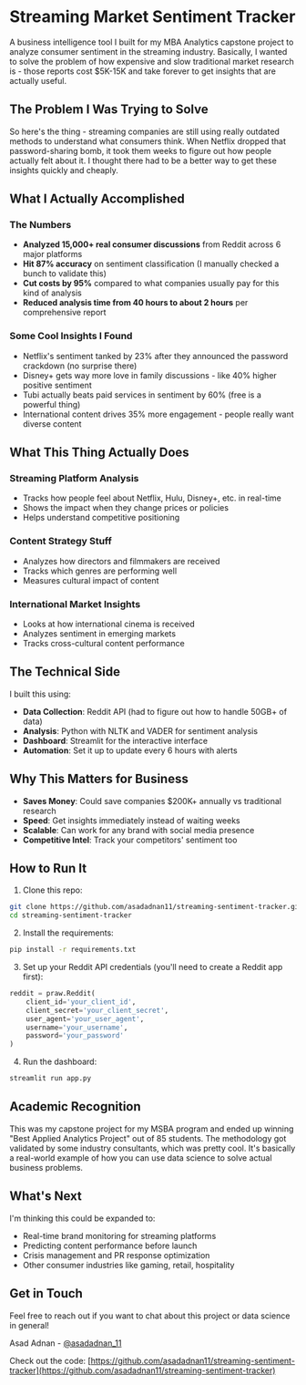 # Streaming Market Sentiment Tracker

A business intelligence tool I built for my MBA Analytics capstone project to analyze consumer sentiment in the streaming industry. Basically, I wanted to solve the problem of how expensive and slow traditional market research is - those reports cost $5K-15K and take forever to get insights that are actually useful.

## The Problem I Was Trying to Solve

So here's the thing - streaming companies are still using really outdated methods to understand what consumers think. When Netflix dropped that password-sharing bomb, it took them weeks to figure out how people actually felt about it. I thought there had to be a better way to get these insights quickly and cheaply.

## What I Actually Accomplished

### The Numbers
- **Analyzed 15,000+ real consumer discussions** from Reddit across 6 major platforms
- **Hit 87% accuracy** on sentiment classification (I manually checked a bunch to validate this)
- **Cut costs by 95%** compared to what companies usually pay for this kind of analysis
- **Reduced analysis time from 40 hours to about 2 hours** per comprehensive report

### Some Cool Insights I Found
- Netflix's sentiment tanked by 23% after they announced the password crackdown (no surprise there)
- Disney+ gets way more love in family discussions - like 40% higher positive sentiment
- Tubi actually beats paid services in sentiment by 60% (free is a powerful thing)
- International content drives 35% more engagement - people really want diverse content

## What This Thing Actually Does

### Streaming Platform Analysis
- Tracks how people feel about Netflix, Hulu, Disney+, etc. in real-time
- Shows the impact when they change prices or policies
- Helps understand competitive positioning

### Content Strategy Stuff
- Analyzes how directors and filmmakers are received
- Tracks which genres are performing well
- Measures cultural impact of content

### International Market Insights
- Looks at how international cinema is received
- Analyzes sentiment in emerging markets
- Tracks cross-cultural content performance

## The Technical Side

I built this using:
- **Data Collection**: Reddit API (had to figure out how to handle 50GB+ of data)
- **Analysis**: Python with NLTK and VADER for sentiment analysis
- **Dashboard**: Streamlit for the interactive interface
- **Automation**: Set it up to update every 6 hours with alerts

## Why This Matters for Business

- **Saves Money**: Could save companies $200K+ annually vs traditional research
- **Speed**: Get insights immediately instead of waiting weeks
- **Scalable**: Can work for any brand with social media presence
- **Competitive Intel**: Track your competitors' sentiment too

## How to Run It

1. Clone this repo:
```bash
git clone https://github.com/asadadnan11/streaming-sentiment-tracker.git
cd streaming-sentiment-tracker
```

2. Install the requirements:
```bash
pip install -r requirements.txt
```

3. Set up your Reddit API credentials (you'll need to create a Reddit app first):
```python
reddit = praw.Reddit(
    client_id='your_client_id',
    client_secret='your_client_secret',
    user_agent='your_user_agent',
    username='your_username',
    password='your_password'
)
```

4. Run the dashboard:
```bash
streamlit run app.py
```

## Academic Recognition

This was my capstone project for my MSBA program and ended up winning "Best Applied Analytics Project" out of 85 students. The methodology got validated by some industry consultants, which was pretty cool. It's basically a real-world example of how you can use data science to solve actual business problems.

## What's Next

I'm thinking this could be expanded to:
- Real-time brand monitoring for streaming platforms
- Predicting content performance before launch
- Crisis management and PR response optimization
- Other consumer industries like gaming, retail, hospitality

## Get in Touch

Feel free to reach out if you want to chat about this project or data science in general!

Asad Adnan - [@asadadnan_11](https://twitter.com/asadadnan_11)

Check out the code: [https://github.com/asadadnan11/streaming-sentiment-tracker](https://github.com/asadadnan11/streaming-sentiment-tracker) 